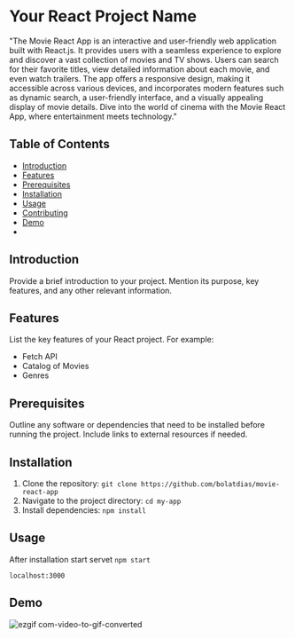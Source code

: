 # Your React Project Name

"The Movie React App is an interactive and user-friendly web application built with React.js. It provides users with a seamless experience to explore and discover a vast collection of movies and TV shows. Users can search for their favorite titles, view detailed information about each movie, and even watch trailers. The app offers a responsive design, making it accessible across various devices, and incorporates modern features such as dynamic search, a user-friendly interface, and a visually appealing display of movie details. Dive into the world of cinema with the Movie React App, where entertainment meets technology."

## Table of Contents
- [Introduction](#introduction)
- [Features](#features)
- [Prerequisites](#prerequisites)
- [Installation](#installation)
- [Usage](#usage)
- [Contributing](#contributing)
- [Demo](#demo)
- 

## Introduction
Provide a brief introduction to your project. Mention its purpose, key features, and any other relevant information.

## Features
List the key features of your React project. For example:
- Fetch API
- Catalog of Movies
- Genres

## Prerequisites
Outline any software or dependencies that need to be installed before running the project. Include links to external resources if needed.

## Installation
1. Clone the repository: `git clone https://github.com/bolatdias/movie-react-app`
2. Navigate to the project directory: `cd my-app`
3. Install dependencies: `npm install`

## Usage
After installation start servet `npm start`

`localhost:3000`

## Demo
![ezgif com-video-to-gif-converted](https://github.com/bolatdias/movie-react-app/assets/133090331/4c5b82fa-86bf-49f1-be67-dc4e5d49db86)
